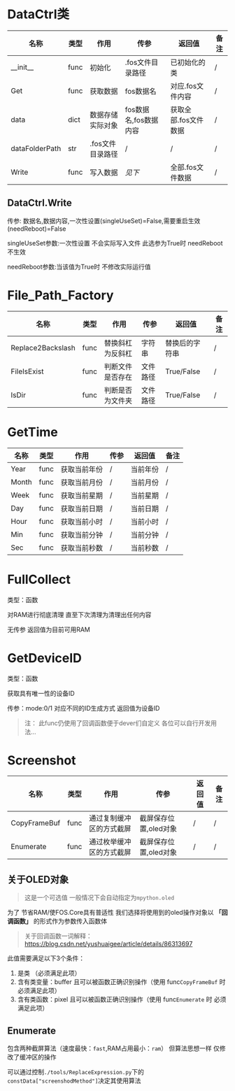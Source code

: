# DataCtrl类
|名称|类型|作用|传参|返回值|备注|
|-|-|-|-|-|-|
|\_\_init\_\_|func|初始化|.fos文件目录路径|已初始化的类|/|
|Get|func|获取数据|fos数据名|对应.fos文件内容|/|
|data|dict|数据存储实际对象|fos数据名,fos数据内容|获取全部.fos文件数据|/|
|dataFolderPath|str|.fos文件目录路径|/|/|/|
|Write|func|写入数据|_见下_|全部.fos文件数据|/|

## DataCtrl.Write

传参: 数据名,数据内容,一次性设置(singleUseSet)=False,需要重启生效(needReboot)=False

singleUseSet参数:一次性设置 不会实际写入文件 此选参为True时 needReboot不生效

needReboot参数:当该值为True时 不修改实际运行值 

# File_Path_Factory

|名称|类型|作用|传参|返回值|备注|
|-|-|-|-|-|-|
|Replace2Backslash|func|替换斜杠为反斜杠|字符串|替换后的字符串|/|
|FileIsExist|func|判断文件是否存在|文件路径|True/False|/|
|IsDir|func|判断是否为文件夹|文件路径|True/False|/|

# GetTime
|名称|类型|作用|传参|返回值|备注|
|-|-|-|-|-|-|
|Year|func|获取当前年份|/|当前年份|/|
|Month|func|获取当前月份|/|当前月份|/|
|Week|func|获取当前星期|/|当前星期|/|
|Day|func|获取当前日期|/|当前日期|/|
|Hour|func|获取当前小时|/|当前小时|/|
|Min|func|获取当前分钟|/|当前分钟|/|
|Sec|func|获取当前秒数|/|当前秒数|/|

# FullCollect

类型：函数

对RAM进行彻底清理 直至下次清理为清理出任何内容

无传参 返回值为目前可用RAM

# GetDeviceID

类型：函数

获取具有唯一性的设备ID

传参：mode:0/1
对应不同的ID生成方式
返回值为设备ID

> 注： 此func仍使用了回调函数便于dever们自定义 各位可以自行开发用法...
# Screenshot

|名称|类型|作用|传参|返回值|备注|
|-|-|-|-|-|-|
|CopyFrameBuf|func|通过复制缓冲区的方式截屏|截屏保存位置,oled对象|/|/|
|Enumerate|func|通过枚举缓冲区的方式截屏|截屏保存位置,oled对象|/|/|

## 关于OLED对象
>这是一个可选值 一般情况下会自动指定为`mpython.oled`

为了 节省RAM/使FOS.Core具有普适性 我们选择将使用到的oled操作对象以 **「回调函数」** 的形式作为参数传入函数体

> 关于回调函数一词解释：<https://blog.csdn.net/yushuaigee/article/details/86313697>

此值需要满足以下3个条件：
1. 是类 （必须满足此项）
2. 含有类变量：buffer   且可以被函数正确识别操作（使用 func`CopyFrameBuf` 时 必须满足此项）
3. 含有类函数：pixel    且可以被函数正确识别操作（使用 func`Enumerate` 时 必须满足此项）


## Enumerate

包含两种截屏算法（速度最快：`fast`,RAM占用最小：`ram`） 但算法思想一样 仅修改了缓冲区的操作

可以通过控制`./tools/ReplaceExpression.py`下的`constData["screenshodMethod"]`决定其使用算法